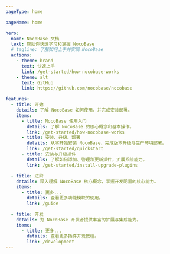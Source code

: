 ```yaml
---
pageType: home

pageName: home

hero:
  name: NocoBase 文档
  text: 帮助你快速学习和掌握 NocoBase
  # tagline: 了解如何上手并实现 NocoBase
  actions:
    - theme: brand
      text: 快速上手
      link: /get-started/how-nocobase-works
    - theme: alt
      text: GitHub
      link: https://github.com/nocobase/nocobase

features:
  - title: 开始
    details: 了解 NocoBase 如何使用，并完成安装部署。
    items:
      - title: NocoBase 使用入门
        details: 了解 NocoBase 的核心概念和基本操作。
        link: /get-started/how-nocobase-works
      - title: 安装、升级、部署
        details: 从零开始安装 NocoBase，完成版本升级与生产环境部署。
        link: /get-started/quickstart
      - title: 安装与升级插件
        details: 了解如何添加、管理和更新插件，扩展系统能力。
        link: /get-started/install-upgrade-plugins

  - title: 进阶
    details: 深入理解 NocoBase 核心概念，掌握开发配置的核心能力。
    items:
      - title: 更多...
        details: 查看更多功能模块的使用。
        link: /guide

  - title: 开发
    details: 为 NocoBase 开发者提供丰富的扩展与集成能力。
    items:
      - title: 更多...
        details: 查看更多插件开发教程。
        link: /development
---
```

